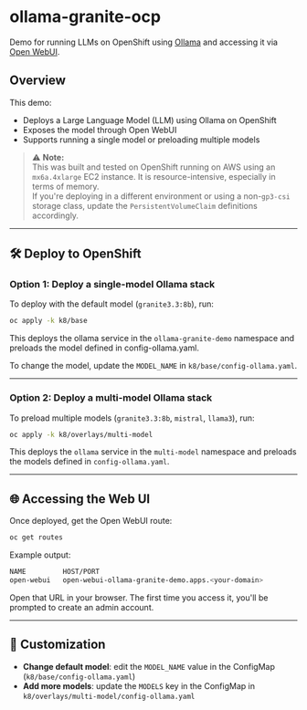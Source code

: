 # ollama-granite-ocp

Demo for running LLMs on OpenShift using [Ollama](https://ollama.com) and accessing it via [Open WebUI](https://github.com/open-webui/open-webui).

## Overview

This demo:
- Deploys a Large Language Model (LLM) using Ollama on OpenShift
- Exposes the model through Open WebUI
- Supports running a single model or preloading multiple models

> ⚠️ **Note:**  
> This was built and tested on OpenShift running on AWS using an `mx6a.4xlarge` EC2 instance. It is resource-intensive, especially in terms of memory.  
> If you're deploying in a different environment or using a non-`gp3-csi` storage class, update the `PersistentVolumeClaim` definitions accordingly.

---

## 🛠 Deploy to OpenShift

### Option 1: Deploy a single-model Ollama stack

To deploy with the default model (`granite3.3:8b`), run:

```bash
oc apply -k k8/base
```
This deploys the ollama service in the `ollama-granite-demo` namespace and preloads the model defined in config-ollama.yaml.

To change the model, update the `MODEL_NAME` in `k8/base/config-ollama.yaml`.

---

### Option 2: Deploy a multi-model Ollama stack

To preload multiple models (`granite3.3:8b`, `mistral`, `llama3`), run:

```bash
oc apply -k k8/overlays/multi-model
```

This deploys the `ollama` service in the `multi-model` namespace and preloads the models defined in `config-ollama.yaml`.

---

## 🌐 Accessing the Web UI

Once deployed, get the Open WebUI route:

```bash
oc get routes
```

Example output:
```bash
NAME         HOST/PORT
open-webui   open-webui-ollama-granite-demo.apps.<your-domain>
```

Open that URL in your browser. The first time you access it, you'll be prompted to create an admin account.

---

## 🔄 Customization

- **Change default model**: edit the `MODEL_NAME` value in the ConfigMap (`k8/base/config-ollama.yaml`)
- **Add more models**: update the `MODELS` key in the ConfigMap in `k8/overlays/multi-model/config-ollama.yaml`
